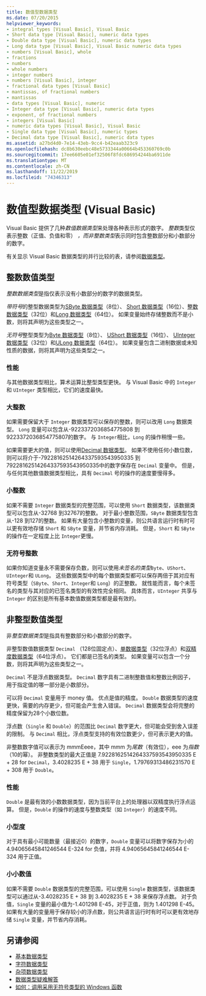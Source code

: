 ```yaml
---
title: 数值型数据类型
ms.date: 07/20/2015
helpviewer_keywords:
- integral types [Visual Basic], Visual Basic
- Short data type [Visual Basic], numeric data types
- Double data type [Visual Basic], numeric data types
- Long data type [Visual Basic], Visual Basic numeric data types
- numbers [Visual Basic], whole
- fractions
- numbers
- whole numbers
- integer numbers
- numbers [Visual Basic], integer
- fractional data types [Visual Basic]
- mantissas, of fractional numbers
- mantissas
- data types [Visual Basic], numeric
- Integer data type [Visual Basic], numeric data types
- exponent, of fractional numbers
- integers [Visual Basic]
- numeric data types [Visual Basic], Visual Basic
- Single data type [Visual Basic], numeric types
- Decimal data type [Visual Basic], numeric data types
ms.assetid: a27bd4d0-7e14-43eb-9cc4-b42eaab323c9
ms.openlocfilehash: dc8b630eebc48e5733344a00664b453360769c0b
ms.sourcegitcommit: 17ee6605e01ef32506f8fdc686954244ba6911de
ms.translationtype: MT
ms.contentlocale: zh-CN
ms.lasthandoff: 11/22/2019
ms.locfileid: "74346313"
---
```

# <a name="numeric-data-types-visual-basic"></a>数值型数据类型 (Visual Basic)
Visual Basic 提供了几种*数值数据类型*来处理各种表示形式的数字。 *整数*类型仅表示整数（正值、负值和零） *，而非整数类型*表示同时包含整数部分和小数部分的数字。  
  
 有关显示 Visual Basic 数据类型的并行比较的表，请参阅[数据类型](../../../../visual-basic/language-reference/data-types/index.md)。  
  
## <a name="integral-numeric-types"></a>整数数值类型  
 *整数数据类型*是指仅表示没有小数部分的数字的数据类型。  
  
 *带符号*的整型数据类型为[SByte 数据类型](../../../../visual-basic/language-reference/data-types/sbyte-data-type.md)（8位）、 [Short 数据类型](../../../../visual-basic/language-reference/data-types/short-data-type.md)（16位）、[整数数据类型](../../../../visual-basic/language-reference/data-types/integer-data-type.md)（32位）和[Long 数据类型](../../../../visual-basic/language-reference/data-types/long-data-type.md)（64位）。 如果变量始终存储整数而不是小数，则将其声明为这些类型之一。  
  
 *无符号*整型类型为[Byte 数据类型](../../../../visual-basic/language-reference/data-types/byte-data-type.md)（8位）、 [UShort 数据类型](../../../../visual-basic/language-reference/data-types/ushort-data-type.md)（16位）、 [UInteger 数据类型](../../../../visual-basic/language-reference/data-types/uinteger-data-type.md)（32位）和[ULong 数据类型](../../../../visual-basic/language-reference/data-types/ulong-data-type.md)（64位）。 如果变量包含二进制数据或未知性质的数据，则将其声明为这些类型之一。  
  
### <a name="performance"></a>性能  
 与其他数据类型相比，算术运算比整型类型更快。 与 Visual Basic 中的 `Integer` 和 `UInteger` 类型相比，它们的速度最快。  
  
### <a name="large-integers"></a>大整数  
 如果需要保留大于 `Integer` 数据类型可以保存的整数，则可以改用 `Long` 数据类型。 `Long` 变量可以包含从-9223372036854775808 到9223372036854775807的数字。 与 `Integer`相比，`Long` 的操作稍慢一些。  
  
 如果需要更大的值，则可以使用[Decimal 数据类型](../../../../visual-basic/language-reference/data-types/decimal-data-type.md)。 如果不使用任何小数位数，则可以将介于-79228162514264337593543950335 到79228162514264337593543950335中的数字保存在 `Decimal` 变量中。 但是，与任何其他数值数据类型相比，具有 `Decimal` 号的操作的速度要慢得多。  
  
### <a name="small-integers"></a>小整数  
 如果不需要 `Integer` 数据类型的完整范围，可以使用 `Short` 数据类型，该数据类型可以包含从-32768 到32767的整数。 对于最小整数范围，`SByte` 数据类型包含从-128 到127的整数。 如果有大量包含小整数的变量，则公共语言运行时有时可以更有效地存储 `Short` 和 `SByte` 变量，并节省内存消耗。 但是，`Short` 和 `SByte` 的操作在一定程度上比 `Integer`更慢。  
  
### <a name="unsigned-integers"></a>无符号整数  
 如果你知道变量永不需要保存负数，则可以使用*未签名的类型*`Byte`、`UShort`、`UInteger`和 `ULong`。 这些数据类型中的每个数据类型都可以保存两倍于其对应有符号类型（`SByte`、`Short`、`Integer`和 `Long`）的正整数。 就性能而言，每个未签名的类型与其对应的已签名类型的有效性完全相同。 具体而言，`UInteger` 共享与 `Integer` 的区别是所有基本数值数据类型都是最有效的。  
  
## <a name="nonintegral-numeric-types"></a>非整型数值类型  
 非*整型数据类型*是指具有整数部分和小数部分的数字。  
  
 非整型数值数据类型 `Decimal` （128位固定点）、[单数据类型](../../../../visual-basic/language-reference/data-types/single-data-type.md)（32位浮点）和[双精度数据类型](../../../../visual-basic/language-reference/data-types/double-data-type.md)（64位浮点）。 它们都是已签名的类型。 如果变量可以包含一个分数，则将其声明为这些类型之一。  
  
 `Decimal` 不是浮点数据类型。 `Decimal` 数字具有二进制整数值和整数比例因子，用于指定值的哪一部分是小数部分。  
  
 可以将 `Decimal` 变量用于 money 值。 优点是值的精度。 `Double` 数据类型的速度更快，需要的内存更少，但可能会产生舍入错误。 `Decimal` 数据类型会将完整的精度保留为28个小数位数。  
  
 浮点数（`Single` 和 `Double`）的范围比 `Decimal` 数字更大，但可能会受到舍入误差的限制。 与 `Decimal` 相比，浮点类型支持的有效位数更少，但可表示更大的值。  
  
 非整数数字值可以表示为 mmmEeee，其中 mmm 为*尾数*（有效位），eee 为*指数*（10的幂）。 非整数类型的最大正值是 7.9228162514264337593543950335 E + 28 for `Decimal`，3.4028235 E + 38 用于 `Single`，1.79769313486231570 E + 308 用于 `Double`。  
  
### <a name="performance"></a>性能  
 `Double` 是最有效的小数数据类型，因为当前平台上的处理器以双精度执行浮点运算。 但是，`Double` 的操作的速度与整数类型（如 `Integer`）的速度不同。  
  
### <a name="small-magnitudes"></a>小型度  
 对于具有最小可能数量（最接近0）的数字，`Double` 变量可以将数字保存为小的 4.94065645841246544 E-324 for 负值，并将 4.94065645841246544 E-324 用于正值。  
  
### <a name="small-fractional-numbers"></a>小小数值  
 如果不需要 `Double` 数据类型的完整范围，可以使用 `Single` 数据类型，该数据类型可以通过从-3.4028235 E + 38 到 3.4028235 E + 38 来保存浮点数。 对于负值，`Single` 变量的最小值为-1.401298 E-45，对于正值，则为 1.401298 E-45。 如果有大量的变量用于保存较小的浮点数，则公共语言运行时有时可以更有效地存储 `Single` 变量，并节省内存消耗。  
  
## <a name="see-also"></a>另请参阅

- [基本数据类型](../../../../visual-basic/programming-guide/language-features/data-types/elementary-data-types.md)
- [字符数据类型](../../../../visual-basic/programming-guide/language-features/data-types/character-data-types.md)
- [杂项数据类型](../../../../visual-basic/programming-guide/language-features/data-types/miscellaneous-data-types.md)
- [数据类型疑难解答](../../../../visual-basic/programming-guide/language-features/data-types/troubleshooting-data-types.md)
- [如何：调用采用无符号类型的 Windows 函数](../../../../visual-basic/programming-guide/com-interop/how-to-call-a-windows-function-that-takes-unsigned-types.md)
